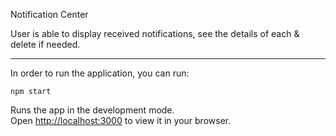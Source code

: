 Notification Center

User is able to display received notifications, see the details of each & delete if needed.

---

In order to run the application, you can run:

`npm start`

Runs the app in the development mode.\
Open [http://localhost:3000](http://localhost:3000) to view it in your browser.
